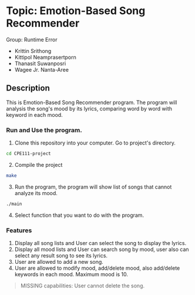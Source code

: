 # Topic: Emotion-Based Song Recommender
Group: Runtime Error
- Krittin Srithong
- Kittipol Neamprasertporn
- Thanasit Suwanposri
- Wagee Jr. Nanta-Aree

## Description
This is Emotion-Based Song Recommender program. The program will analysis the song's mood by its lyrics, comparing word by word with keyword in each mood.

### Run and Use the program.
1. Clone this repository into your computer. Go to project's directory.
```zsh
cd CPE111-project
```

2. Compile the project
```zsh
make
```
3. Run the program, the program will show list of songs that cannot analyze its mood.
```zsh
./main
```
4. Select function that you want to do with the program.

### Features
1. Display all song lists and User can select the song to display the lyrics.
2. Display all mood lists and User can search song by mood, user also can select any result song to see its lyrics.
3. User are allowed to add a new song.
4. User are allowed to modify mood, add/delete mood, also add/delete keywords in each mood. Maximum mood is 10.


> MISSING capabilities: User cannot delete the song.